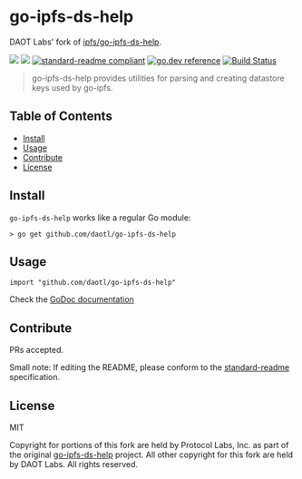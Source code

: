 # go-ipfs-ds-help

DAOT Labs' fork of [ipfs/go-ipfs-ds-help](https://github.com/ipfs/go-ipfs-ds-help).

[![](https://img.shields.io/badge/made%20by-Protocol%20Labs-blue.svg?style=flat-square)](http://ipn.io)
[![](https://img.shields.io/badge/project-DAOT%20Labs-red.svg?style=flat-square)](http://github.com/daotl)
[![standard-readme compliant](https://img.shields.io/badge/standard--readme-OK-green.svg?style=flat-square)](https://github.com/RichardLitt/standard-readme)
[![go.dev reference](https://img.shields.io/badge/go.dev-reference-007d9c?logo=go&logoColor=white&style=flat-square)](https://pkg.go.dev/github.com/daotl/go-ipfs-ds-help)
[![Build Status](https://travis-ci.org/daotl/go-ipfs-ds-help.svg?branch=master)](https://travis-ci.org/daotl/go-ipfs-ds-help)

> go-ipfs-ds-help provides utilities for parsing and creating datastore keys used by go-ipfs.

## Table of Contents

- [Install](#install)
- [Usage](#usage)
- [Contribute](#contribute)
- [License](#license)

## Install

`go-ipfs-ds-help` works like a regular Go module:

```
> go get github.com/daotl/go-ipfs-ds-help
```

## Usage

```
import "github.com/daotl/go-ipfs-ds-help"
```

Check the [GoDoc documentation](https://pkg.go.dev/github.com/daotl/go-ipfs-ds-help)

## Contribute

PRs accepted.

Small note: If editing the README, please conform to the [standard-readme](https://github.com/RichardLitt/standard-readme) specification.

## License

MIT

Copyright for portions of this fork are held by Protocol Labs, Inc. as part of the original
[go-ipfs-ds-help](https://github.com/ipfs/go-ipfs-ds-help) project. All other copyright for
this fork are held by DAOT Labs. All rights reserved.
